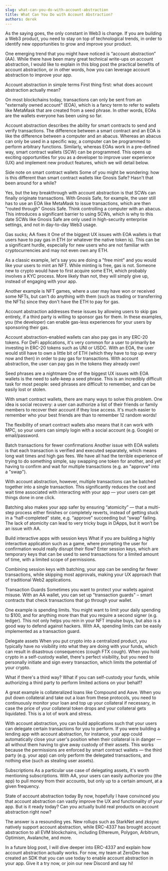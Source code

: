 ```yaml
---
slug: what-can-you-do-with-account-abstraction
title: What Can You Do with Account Abstraction?
authors: derek
---
```

As the saying goes, the only constant in Web3 is change.  If you are building a Web3 product, you need to stay on top of technological trends, in order to identify new opportunities to grow and improve your product.

One emerging trend that you might have noticed is “account abstraction” (AA).  While there have been many great technical write-ups on account abstraction, I would like to explain in this blog post the practical benefits of account abstraction, or in other words, how you can leverage account abstraction to improve your app.

Account abstraction in simple terms
First thing first: what does account abstraction actually mean?

On most blockchains today, transactions can only be sent from an "externally owned account" (EOA), which is a fancy term to refer to wallets like MetaMask that are created from a seed phrase.  In other words, EOAs are the wallets everyone has been using so far.

Account abstraction describes the ability for smart contracts to send and verify transactions.  The difference between a smart contract and an EOA is like the difference between a computer and an abacus.  Whereas an abacus can only be used in a specific way, a computer can be programmed to perform arbitrary functions.  Similarly, whereas EOAs work in a pre-defined way, smart contract wallets (SCW) can be programmed.  This opens up exciting opportunities for you as a developer to improve user experience (UX) and implement new product features, which we will detail below.

Side note on smart contract wallets
Some of you might be wondering: how is this different than smart contract wallets like Gnosis Safe?  Hasn't that been around for a while?

Yes, but the key breakthrough with account abstraction is that SCWs can finally originate transactions.  With Gnosis Safe, for example, the user still has to use an EOA like MetaMask to issue transactions, which are then "routed through" Gnosis Safe.  Think controlling a computer with an abacus.  This introduces a significant barrier to using SCWs, which is why to this date SCWs like Gnosis Safe are only used in high-security enterprise settings, and not in day-to-day Web3 usage.

Gas sucks; AA fixes it
One of the biggest UX issues with EOA wallets is that users have to pay gas in ETH (or whatever the native token is).  This can be a significant hurdle, especially for new users who are not familiar with cryptocurrencies and may not even own any ETH.

As a classic example, let's say you are doing a "free mint" and you would like your users to mint an NFT.  While minting is free, gas is not.  Someone new to crypto would have to first acquire some ETH, which probably involves a KYC process.  More likely than not, they will simply give up, instead of engaging with your app.

Another example is NFT games, where a user may have won or received some NFTs, but can't do anything with them (such as trading or transferring the NFTs) since they don't have the ETH to pay for gas.

Account abstraction addresses these issues by allowing users to skip gas entirely, if a third party is willing to sponsor gas for them.  In these examples, you (the developer) can enable gas-less experiences for your users by sponsoring their gas.

Account abstraction-enabled wallets can also pay gas in any ERC-20 tokens.  For DeFi applications, it's very common for a user to primarily be investing in ERC-20 tokens such as UNI or USDC.  With an EOA, the user would still have to own a little bit of ETH (which they have to top up every now and then) in order to pay gas for transactions.  With account abstraction, the user can pay gas in the tokens they already own!

Seed phrases are a nightmare
One of the biggest UX issues with EOA wallets is the need to safe-keep a seed phrase.  This is an incredibly difficult task for most people: seed phrases are difficult to remember, and can be easily lost or stolen.

With smart contract wallets, there are many ways to solve this problem.  One idea is social recovery: a user can authorize a list of their friends or family members to recover their account if they lose access.  It's much easier to remember who your best friends are than to remember 12 random words!

The flexibility of smart contract wallets also means that it can work with MPC, so your users can simply login with a social account (e.g. Google) or email/password.

Batch transactions for fewer confirmations
Another issue with EOA wallets is that each transaction is verified and executed separately, which means long wait times and high gas fees.  We have all had the terrible experience of trying to do something simple, say swapping one token for another, and yet having to confirm and wait for multiple transactions (e.g. an "approve" into a "swap").

With account abstraction, however, multiple transactions can be batched together into a single transaction.  This significantly reduces the cost and wait time associated with interacting with your app — your users can get things done in one click.

Batching also makes your app safer by ensuring “atomicity” — that a multi-step process either finishes or completely reverts, instead of getting stuck in a “half-completed” state, e.g. “approve” succeeding but “swap” failing.  The lack of atomicity can lead to very tricky bugs in DApps, but it won’t be an issue with AA.

Build interactive apps with session keys
What if you are building a highly interactive application such as a game, where prompting the user for confirmation would really disrupt their flow?  Enter session keys, which are temporary keys that can be used to send transactions for a limited amount of time, with a limited scope of permissions.

Combining session keys with batching, your app can be sending far fewer transactions, while skipping most approvals, making your UX approach that of traditional Web2 applications.

Transaction Guards
Sometimes you want to protect your wallets against misuse.  With an AA wallet, you can set up "transaction guards" – smart contracts that check transactions that go through your wallet.

One example is spending limits.  You might want to limit your daily spending to $100, and for anything more than that you require a second signer (e.g. ledger).  This not only helps you rein in your NFT impulse buys, but also is a good way to defend against hackers.  With AA, spending limits can be easily implemented as a transaction guard.

Delegate assets
When you put crypto into a centralized product, you typically have no visibility into what they are doing with your funds, which can result in disastrous consequences (cough FTX cough).  When you hold crypto in a self-custody wallet, there's perfect visibility, but you need to personally initiate and sign every transaction, which limits the potential of your crypto.

What if there's a third way?  What if you can self-custody your funds, while authorizing a third party to perform limited actions on your behalf?

A great example is collateralized loans like Compound and Aave.  When you put down collateral and take out a loan from these protocols, you need to continuously monitor your loan and top up your collateral if necessary, in case the price of your collateral token drops and your collateral gets liquidated.  This is a lot of work and stress.

With account abstraction, you can build applications such that your users can delegate certain transactions for you to perform.  If you were building a lending app with account abstraction, for instance, your app could automatically close your user's position when their collateral is in danger — all without them having to give away custody of their assets.  This works because the permissions are enforced by smart contract wallets — the third party (e.g. your app) can only perform the delegated transactions, and nothing else (such as stealing user assets).

Subscriptions
As a particular use case of delegating assets, it's worth mentioning subscriptions.  With AA, your users can easily authorize you (the app) to pull money from their accounts, but only up to a certain amount, at a given frequency.

State of account abstraction today
By now, hopefully I have convinced you that account abstraction can vastly improve the UX and functionality of your app.  But is it ready today?  Can you actually build real products on account abstraction right now?

The answer is a resounding yes.  New rollups such as StarkNet and zksync natively support account abstraction, while ERC-4337 has brought account abstraction to all EVM blockchains, including Ethereum, Polygon, Arbitrum, Optimism, Avalanche, and more.

In a future blog post, I will dive deeper into ERC-4337 and explain how account abstraction actually works.  For now, my team at ZeroDev has created an SDK that you can use today to enable account abstraction in your app.  Give it a try now, or join our new Discord and say hi!